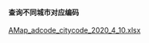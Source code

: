 #### 查询不同城市对应编码

[AMap_adcode_citycode_2020_4_10.xlsx](https://www.yuque.com/attachments/yuque/0/2020/xlsx/636979/1589535454559-8c956917-ebf2-4b4c-88e1-b98a241055ea.xlsx)
